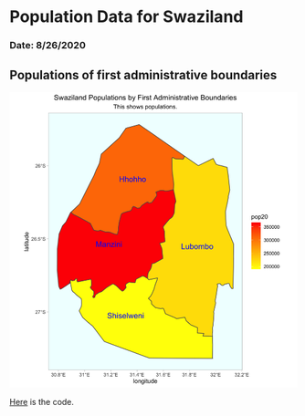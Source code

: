 # Population Data for Swaziland

### Date: 8/26/2020

## Populations of first administrative boundaries
![Swaziland Population](images/swz_pop20.png)



[Here](scripts/spatialDataPracticeSwaziland.R) is the code.
